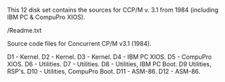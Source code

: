 This 12 disk set contains the sources for CCP/M v. 3.1 from 1984 (including IBM PC & CompuPro XIOS). 

/Readme.txt

Source code files for Concurrent CP/M v3.1 (1984).

D1 - Kernel.
D2 - Kernel.
D3 - Kernel.
D4 - IBM PC XIOS.
D5 - CompuPro XIOS.
D6 - Utilities.
D7 - Utilities.
D8 - Utilities, IBM PC Boot.
D9 Utilities, RSP's.
D10 - Utilities, CompuPro Boot.
D11 - ASM-86.
D12 - ASM-86.